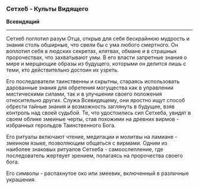 ### Сетхе́б - Культы Видящего
**Всевидящий**

---
Сетхеб поглотил разум Отца, открыв для себя бескрайнюю мудрость и знания столь обширные, что свели бы с ума любого смертного. Он воплотил себя в людских секретах, клятвах, обмане и в страшных пророчествах, что захватывают умы. В его власти запретные знания о мире и мерцающие образы из будущего, которыми он делится лишь с теми, кто действительно достоин их узреть.

Его последователи таинственны и скрытны, стараясь использовать дарованные знания для обретения могущества как в управлении мистическими силами, так и в улучшении своего положения относительно других. Служа Всевидящему, они яростно ищут способ обрести тайные знания и возможность заглянуть в будущее, взяв контроль над своей судьбой. Те, что удостоились сил Сетхеба, увидят в своем облике змеиные черты, став похожими на древних вирмов - избранных герольдов Таинственного Бога.

Его ритуалы включают чтение, медитации и молитвы на ламиане - змеином языке, позволяющим общаться с вирмами. Одним из наиболее знаковых ритуалов Сетхеба - самоослепление, где последователь жертвует зрением, полагаясь на пророчества своего бога.

Его символы - распахнутое око или змеевик, включенный в различные украшения.